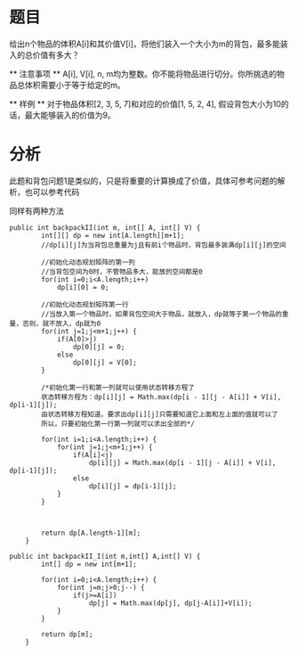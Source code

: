 # 题目
给出n个物品的体积A[i]和其价值V[i]，将他们装入一个大小为m的背包，最多能装入的总价值有多大？

** 注意事项 **
A[i], V[i], n, m均为整数。你不能将物品进行切分。你所挑选的物品总体积需要小于等于给定的m。

** 样例 **
对于物品体积[2, 3, 5, 7]和对应的价值[1, 5, 2, 4], 假设背包大小为10的话，最大能够装入的价值为9。

# 分析
此题和背包问题1是类似的，只是将重要的计算换成了价值，具体可参考问题的解析，也可以参考代码

同样有两种方法
```
public int backpackII(int m, int[] A, int[] V) {
		int[][] dp = new int[A.length][m+1];
		//dp[i][j]为当背包总重量为j且有前i个物品时，背包最多装满dp[i][j]的空间
		
		//初始化动态规划矩阵的第一列
		//当背包空间为0时，不管物品多大，能放的空间都是0
		for(int i=0;i<A.length;i++)
			dp[i][0] = 0;
		
		//初始化动态规划矩阵第一行
		//当放入第一个物品时，如果背包空间大于物品，就放入，dp就等于第一个物品的重量，否则，就不放入，dp就为0
		for(int j=1;j<m+1;j++) {
			if(A[0]>j)
				dp[0][j] = 0;
			else
				dp[0][j] = V[0];
		}
		
		/*初始化第一行和第一列就可以使用状态转移方程了
		状态转移方程为：dp[i][j] = Math.max(dp[i - 1][j - A[i]] + V[i], dp[i-1][j]);
		由状态转移方程知道，要求出dp[i][j]只需要知道它上面和左上面的值就可以了
		所以，只要初始化第一行第一列就可以求出全部的*/
		
		for(int i=1;i<A.length;i++) {
			for(int j=1;j<m+1;j++) {
				if(A[i]<j)
					dp[i][j] = Math.max(dp[i - 1][j - A[i]] + V[i], dp[i-1][j]);
				else
					dp[i][j] = dp[i-1][j];
			}
		}
			
		
		
		return dp[A.length-1][m];
	}
```

```
public int backpackII_I(int m,int[] A,int[] V) {
		int[] dp = new int[m+1];
		
		for(int i=0;i<A.length;i++) {
			for(int j=m;j>0;j--) {
				if(j>=A[i])
					dp[j] = Math.max(dp[j], dp[j-A[i]]+V[i]);
			}
		}
		
		return dp[m];
	}
```
